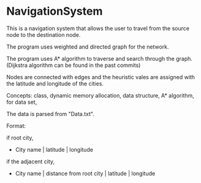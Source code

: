 # NavigationSystem
 
This is a navigation system that allows the user to travel from the source node to the destination node. 

The program uses weighted and directed graph for the network. 

The program uses A* algorithm to traverse and search through the graph.
(Dijkstra algorithm can be found in the past commits)

Nodes are connected with edges and the heuristic vales are assigned with the latitude and longitude of the cities. 

Concepts: class, dynamic memory allocation, data structure, A* algorithm,  
for data set, 

The data is parsed from "Data.txt". 


Format:

if root city,
- City name | latitude | longitude

if the adjacent city,
- City name | distance from root city | latitude | longitude